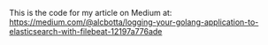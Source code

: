 This is the code for my article on Medium at: https://medium.com/@alcbotta/logging-your-golang-application-to-elasticsearch-with-filebeat-12197a776ade
